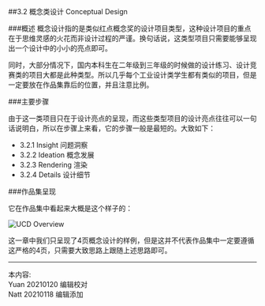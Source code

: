 ##3.2 概念类设计 Conceptual Design

###概述
概念设计指的是类似红点概念奖的设计项目类型，这种设计项目的重点在于思维灵感的火花而非设计过程的严谨。换句话说，这类型项目只需要能够呈现出一个设计中的小小的亮点即可。

同时，大部分情况下，国内本科生在二年级到三年级的时候做的设计练习、设计竞赛类的项目大都是此种类型。所以几乎每个工业设计类学生都有类似的项目，但是一定要放在作品集靠后的位置，并且注意比例。



###主要步骤

由于这一类项目只在于设计亮点的呈现，而这些类型项目的设计亮点往往可以一句话说明白，所以在步骤上来看，它的步骤一般是最短的。大致如下：


* 3.2.1 Insight 问题洞察  
* 3.2.2 Ideation 概念发展
* 3.2.3 Rendering 渲染
* 3.2.4 Details 设计细节



###作品集呈现  

它在作品集中看起来大概是这个样子的：  

![UCD Overview](http://kitpic.makebi.net/2021/idcd_overall.jpg)



这一章中我们只呈现了4页概念设计的样例，但是这并不代表作品集中一定要遵循这严格的4页，只需要大致思路上跟随上述思路即可。


---
本内容:    
Yuan 20210120 编辑校对  
Natt 20210118 编辑添加
